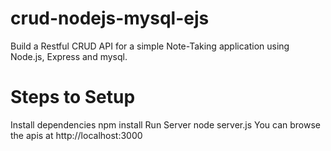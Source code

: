 # crud-nodejs-mysql-ejs
Build a Restful CRUD API for a simple Note-Taking application using Node.js, Express and mysql.

# Steps to Setup
 Install dependencies
 npm install
 Run Server
 node server.js
You can browse the apis at http://localhost:3000
